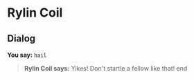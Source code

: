 # Rylin Coil


## Dialog

**You say:** `hail`



>**Rylin Coil says:** Yikes!  Don't startle a fellow like that!
end
